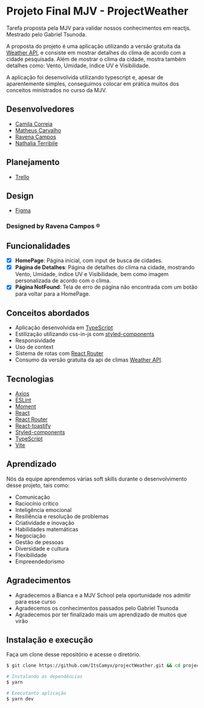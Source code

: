 
# Projeto Final MJV - ProjectWeather

Tarefa proposta pela MJV para validar nossos conhecimentos em reactjs.
Mestrado pelo Gabriel Tsunoda.

A proposta do projeto é uma aplicação utilizando a versão gratuita da [Weather API](https://openweathermap.org/api), e consiste em mostrar detalhes do clima de acordo com a cidade pesquisada. Além de mostrar o clima da cidade, mostra também detalhes como: Vento, Umidade, índice UV e Visibilidade.

A aplicação foi desenvolvida utilizando typescript e, apesar de aparentemente simples, conseguimos colocar em prática muitos dos conceitos ministrados no curso da MJV.




## Desenvolvedores

- [Camila Correia](https://github.com/ItsCamyx)
- [Matheus Carvalho](https://github.com/mateuscarvalhodev)
- [Ravena Campos](https://github.com/ravenascampos)
- [Nathalia Terribile](https://github.com/nathterribile)

## Planejamento
- [Trello](https://trello.com/b/4L7HWPV3/grupo-5-mjv-school-react)
## Design

- [Figma](https://www.figma.com/file/v6aE2gtr8JH4GKnfEtkCWi/Untitled?node-id=0%3A1&t=F8UhGbH5Hwkk7oKF-1)

### Designed by Ravena Campos ®️

## Funcionalidades
- [x] **HomePage**: Página inicial, com input de busca de cidades.
- [x] **Página de Detalhes**: Página de detalhes do clima na cidade, mostrando Vento, Umidade, índice UV e Visibilidade, bem como imagem personalizada de acordo com o clima.
- [x] **Página NotFound**: Tela de erro de página não encontrada com um botão para voltar para a HomePage.

## Conceitos abordados
- Aplicação desenvolvida em [TypeScript](https://www.typescriptlang.org/)
- Estilização utilizando css-in-js com [styled-components](https://www.styled-components.com/)
- Responsividade
- Uso de context
- Sistema de rotas com [React Router](https://reactrouter.com/)
- Consumo da versão gratuita da api de climas [Weather API](https://openweathermap.org/api).

## Tecnologias
- [Axios](https://axios-http.com/ptbr/docs/intro)
- [ESLint](https://eslint.org/)
- [Moment](https://momentjs.com/)
- [React](https://pt-br.reactjs.org/)
- [React Router](https://reactrouter.com/)
- [React-toastify](https://fkhadra.github.io/react-toastify/introduction)
- [Styled-components](https://www.styled-components.com/)
- [TypeScript](https://www.typescriptlang.org/)
- [Vite](https://vitejs.dev/)

## Aprendizado
Nós da equipe aprendemos várias soft skills durante
o desenvolvimento desse projeto, tais como:
- Comunicação
- Raciocínio crítico
- Inteligência emocional
- Resiliência e resolução de problemas
- Criatividade e inovação
- Habilidades matemáticas
- Negociação
- Gestão de pessoas
- Diversidade e cultura
- Flexibilidade
- Empreendedorismo

## Agradecimentos

- Agradecemos a Bianca e a MJV School pela oportunidade nos admitir para esse curso
- Agradecemos os conhecimentos passados pelo Gabriel Tsunoda
- Agradecemos por ter finalizado mais um aprendizado de muitos que virão

## Instalação e execução

Faça um clone desse repositório e acesse o diretório.

```bash
$ git clone https://github.com/ItsCamyx/projectWeather.git && cd projectWeather
```

```bash
# Instalando as dependências
$ yarn

# Executanto aplicação
$ yarn dev

```

